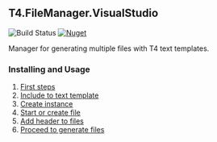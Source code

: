## T4.FileManager.VisualStudio

![Build Status](https://dev.azure.com/databinding/Building%20Blocks/_apis/build/status/T4.FileManager?branchName=master) [![Nuget](https://img.shields.io/nuget/v/T4.FileManager.VisualStudio)](https://www.nuget.org/packages/T4.FileManager.VisualStudio/)

Manager for generating multiple files with T4 text templates.

### Installing and Usage

1. [First steps](01-First-Steps.md)
2. [Include to text template](02-Include-to-text-template.md)
3. [Create instance](03-Create-instance.md)
4. [Start or create file](04-Start-or-create-file.md)
5. [Add header to files](05-Add-header-to-files.md)
6. [Proceed to generate files](06-Proceed-to-generate-files.md)   
